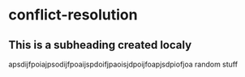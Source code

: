 # conflict-resolution

## This is a subheading created localy

apsdijfpoiajpsodijfpoaijspdoifjpaoisjdpoijfoapjsdpiofjoa random stuff